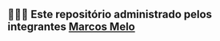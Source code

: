 ## 👩🏻‍💻 Este repositório administrado pelos integrantes [Marcos Melo](https://github.com/MarcosMelo7)

